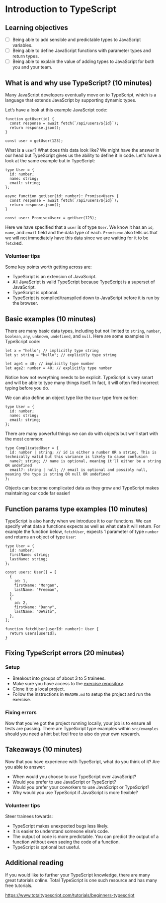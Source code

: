 # Introduction to TypeScript

## Learning objectives

- [ ] Being able to add sensible and predictable types to JavaScript variables.
- [ ] Being able to define JavaScript functions with parameter types and return types.
- [ ] Being able to explain the value of adding types to JavaScript for both you and your team.

## What is and why use TypeScript? (10 minutes)

Many JavaScript developers eventually move on to TypeScript, which is a language that extends JavaScript by supporting dynamic types.

Let’s have a look at this example JavaScript code:

```JS
function getUser(id) {
  const response = await fetch(`/api/users/${id}`);
  return response.json();
}

const user = getUser(123);
```

What is a `user`? What does this data look like? We might have the answer in our head but TypeScript gives us the ability to define it in code. Let's have a look at the same example but in TypeScript:

```TS
type User = {
  id: number;
  name: string;
  email: string;
};

async function getUser(id: number): Promise<User> {
  const response = await fetch(`/api/users/${id}`);
  return response.json();
}

const user: Promise<User> = getUser(123);
```

Here we have specified that a `user` is of type `User`. We know it has an `id`, `name`, and `email` field and the data type of each. `Promise<>` also tells us that we will not immediately have this data since we are waiting for it to be `fetch`ed.

### Volunteer tips

Some key points worth getting across are:

- TypeScript is an extension of JavaScript.
- All JavaScript is valid TypeScript because TypeScript is a superset of JavaScript.
- TypeScript is optional.
- TypeScript is compiled/transpiled down to JavaScript before it is run by the browser.

## Basic examples (10 minutes)

There are many basic data types, including but not limited to `string`, `number`, `boolean`, `any`, `unknown`, `undefined`, and `null`. Here are some examples in TypeScript code:

```TS
let x = "hello"; // implicitly type string
let y: string = "hello"; // explicitly type string

let age1 = 40; // implicitly type number
let age2: number = 40; // explicitly type number
```

Notice how not everything needs to be explicit. TypeScript is very smart and will be able to type many things itself. In fact, it will often find incorrect typing before you do.

We can also define an object type like the `User` type from earlier:

```TS
type User = {
  id: number;
  name: string;
  email: string;
};
```

There are many powerful things we can do with objects but we'll start with the most common:

```TS
type ComplicatedUser = {
  id: number | string; // id is either a number OR a string. This is technically valid but this variance is likely to cause confusion
  name?: string; // name is optional, meaning it'll either be a string OR undefined
  email?: string | null; // email is optional and possibly null, meaning the type is string OR null OR undefined
};
```

Objects can become complicated data as they grow and TypeScript makes maintaining our code far easier!

## Function params type examples (10 minutes)

TypeScript is also handy when we introduce it to our functions. We can specify what data a functions expects as well as what data it will return. For example the function below, `fetchUser`, expects 1 parameter of type `number` and returns an object of type `User`:

```TS
type User = {
  id: number;
  firstName: string;
  lastName: string;
};

const users: User[] = [
  {
    id: 1,
    firstName: "Morgan",
    lastName: "Freeman",
  },
  {
    id: 2,
    firstName: "Danny",
    lastName: "DeVito",
  },
];

function fetchUser(userId: number): User {
  return users[userId];
}
```

## Fixing TypeScript errors (20 minutes)

### Setup

- Breakout into groups of about 3 to 5 trainees.
- Make sure you have access to the [exercise repository](https://github.com/CodeYourFuture/CYF-Workshops/tree/main/introduction-to-typescript).
- Clone it to a local project.
- Follow the instructions in `README.md` to setup the project and run the exercise.

### Fixing errors

Now that you've got the project running locally, your job is to ensure all tests are passing. There are TypeScript type examples within `src/examples` should you need a hint but feel free to also do your own research.

## Takeaways (10 minutes)

Now that you have experience with TypeScript, what do you think of it? Are you able to answer:

- When would you choose to use TypeScript over JavaScript?
- Would you prefer to use JavaScript or TypeScript?
- Would you prefer your coworkers to use JavaScript or TypeScript?
- Why would you use TypeScript if JavaScript is more flexible?

### Volunteer tips

Steer trainees towards:

- TypeScript makes unexpected bugs less likely.
- It is easier to understand someone else’s code.
- The output of code is more predictable. You can predict the output of a function without even seeing the code of a function.
- TypeScript is optional but useful.

## Additional reading

If you would like to further your TypeScript knowledge, there are many great tutorials online. Total TypeScript is one such resource and has many free tutorials.

https://www.totaltypescript.com/tutorials/beginners-typescript
